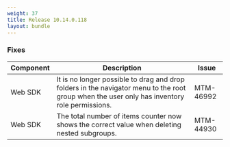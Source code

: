 ```yaml
---
weight: 37
title: Release 10.14.0.118
layout: bundle
---
```


<!--14.0.0.118 -->

### Fixes

<div><table ><colgroup>
<col style="width: 15%;"><col style="width: 70%;"><col style="width: 15%;"></colgroup>
<thead><tr>
<th>
Component</th>
<th>
Description</th>
<th>
Issue</th>
</tr>
</thead><tbody>

<tr>
<td>
Web SDK</td>
<td> It is no longer possible to drag and drop folders in the navigator menu to the root group when the user only has inventory role permissions. </td>
<td>
MTM-46992</td>
</tr>

<tr>
<td>
Web SDK</td>
<td> The total number of items counter now shows the correct value when deleting nested subgroups. </td>
<td>
MTM-44930</td>
</tr>

</tbody></table></div>
